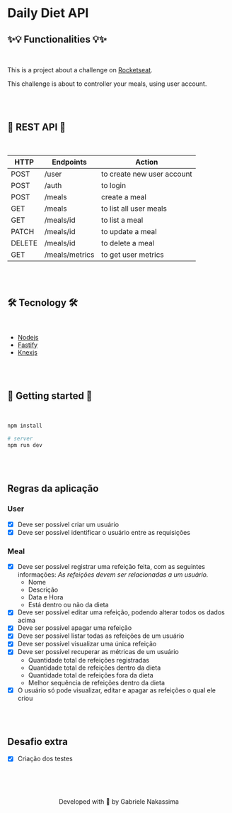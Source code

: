 # Daily Diet API

## ✨💡 Functionalities 💡✨

<br>

This is a project about a challenge on [Rocketseat](https://www.rocketseat.com.br/). <br>

This challenge is about to controller your meals, using user account.

<br><br>

## 🚗 REST API 🚗

<br>

| HTTP | Endpoints | Action |
| --- | --- | --- |
| POST | /user | to create new user account |
| POST | /auth | to login |
| POST | /meals | create a meal |
| GET | /meals | to list all user meals |
| GET | /meals/id | to list a meal |
| PATCH | /meals/id | to update a meal |
| DELETE | /meals/id | to delete a meal |
| GET | /meals/metrics | to get user metrics |

<br><br>
## 🛠️ Tecnology 🛠️

<br>

- [Nodejs](https://nodejs.org/en)
- [Fastify](https://fastify.dev/)
- [Knexjs](https://knexjs.org/)

<br><br>

## 🎲 Getting started 🎲

<br>

```bash
npm install

# server
npm run dev
```

<br><br>

## Regras da aplicação

### User
- [X] Deve ser possível criar um usuário
- [X] Deve ser possível identificar o usuário entre as requisições

### Meal
- [X] Deve ser possível registrar uma refeição feita, com as seguintes informações:
    *As refeições devem ser relacionadas a um usuário.*
  - Nome
  - Descrição
  - Data e Hora
  - Está dentro ou não da dieta
- [X] Deve ser possível editar uma refeição, podendo alterar todos os dados acima
- [X] Deve ser possível apagar uma refeição
- [X] Deve ser possível listar todas as refeições de um usuário
- [X] Deve ser possível visualizar uma única refeição
- [X] Deve ser possível recuperar as métricas de um usuário
  - Quantidade total de refeições registradas
  - Quantidade total de refeições dentro da dieta
  - Quantidade total de refeições fora da dieta
  - Melhor sequência de refeições dentro da dieta
- [X] O usuário só pode visualizar, editar e apagar as refeições o qual ele criou

<br><br>

## Desafio extra
- [X] Criação dos testes

<br><br><br>

<p align="center">Developed with 💜 by Gabriele Nakassima </p>
